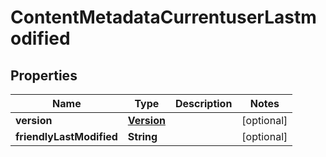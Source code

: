 # ContentMetadataCurrentuserLastmodified

## Properties
Name | Type | Description | Notes
------------ | ------------- | ------------- | -------------
**version** | [**Version**](Version.md) |  |  [optional]
**friendlyLastModified** | **String** |  |  [optional]
